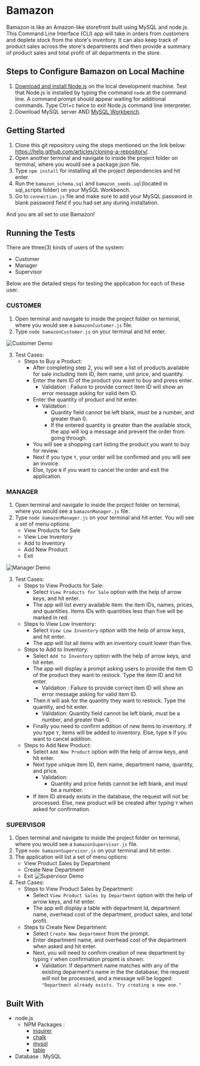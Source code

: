 # Bamazon
Bamazon is like an Amazon-like storefront built using MySQL and node.js. This Command Line Interface (CLI) app will take in orders from customers and deplete stock from the store's inventory. It can also keep track of product sales across the store's departments and then provide a summary of product sales and total profit of all departments in the store.


## Steps to Configure Bamazon on Local Machine
1. <a href="https://nodejs.org/en/">Download and install Node.js</a> on the local development machine. Test that Node.js is installed by typing the command `node` at the command line. A command prompt should appear waiting for additional commands. Type Ctrl+c twice to exit Node.js command line interpreter.
2. Download MySQL server AND <a href = "https://dev.mysql.com/doc/workbench/en/wb-installing-windows.html">MySQL Workbench</a>.

## Getting Started
1. Clone this git repository using the steps mentioned on the link below: https://help.github.com/articles/cloning-a-repository/.
2. Open another terminal and navigate to inside the project folder on terminal, where you would see a package.json file. 
3. Type `npm install` for installing all the project dependencies and hit enter. 
4. Run the `bamazon_schema.sql` and `bamazon_seeds.sql`(located in sql_scripts folder) on your MySQL Workbench. 
5. Go to `connection.js` file and make sure to add your MySQL password in blank password field if you had set any during installation.

And you are all set to use Bamazon!

## Running the Tests
There are three(3) kinds of users of the system:
* Customer  
* Manager
* Supervisor  

Below are the detailed steps for testing the application for each of these user.  
### <h3>CUSTOMER</h3>
1. Open terminal and navigate to inside the project folder on terminal, where you would see a `bamazonCustomer.js` file.
2. Type `node bamazonCustomer.js` on your terminal and hit enter. 

![Customer Demo](https://user-images.githubusercontent.com/30298841/41516495-06e7fad2-726a-11e8-80d3-3e26ed825569.gif)

3. Test Cases:
   * Steps to Buy a Product:
     * After completing step 2, you will see a list of products available for sale including item ID, item name, unit price, and quantity. 
     * Enter the item ID of the product you want to buy and press enter.
        * Validation : Failure to provide correct item ID will show an error message asking for valid item ID.
     * Enter the quantity of product and hit enter.
        * Validation : 
           * Quantity field cannot be left blank, must be a number, and greater than 0.
           * If the entered quantity is greater than the available stock, the app will log a message and prevent the order from going through.
     * You will see a shopping cart listing the product you want to buy for review.
     * Next if you type `Y`, your order will be confirmed and you will see an invoice.
     * Else, type `N` if you want to cancel the order and exit the application.






### <h3>MANAGER</h3>
1. Open terminal and navigate to inside the project folder on terminal, where you would see a `bamazonManager.js` file.
2. Type `node bamazonManager.js` on your terminal and hit enter. You will see a set of menu options:
    * View Products for Sale 
    * View Low Inventory 
    * Add to Inventory 
    * Add New Product
    * Exit

![Manager Demo](https://user-images.githubusercontent.com/30298841/41520847-81681336-7284-11e8-8e45-1c32f3ae26fe.gif)

3. Test Cases:
   * Steps to View Products for Sale:
     * Select `View Products for Sale` option with the help of arrow keys, and hit enter.
     * The app will list every available item: the item IDs, names, prices, and quantities. Items IDs with quantities less than five will be marked in red.
   * Steps to View Low Inventory:
     * Select `View Low Inventory` option with the help of arrow keys, and hit enter.
     * The app will list all items with an inventory count lower than five.
   * Steps to Add to Inventory:
     * Select `Add to Inventory` option with the help of arrow keys, and hit enter.
     * The app will display a prompt asking users to provide the item ID of the product they want to restock. Type the item ID and hit enter.
         * Validation : Failure to provide correct item ID will show an error message asking for valid item ID.
     * Then it will ask for the quantity they want to restock. Type the quantity, and hit enter.
          * Validation: Quantity field cannot be left blank, must be a number, and greater than 0.
     * Finally you need to confirm addition of new items to inventory. If you type `Y`, items will be added to inventory. Else, type `N` if you want to cancel addition.
   * Steps to Add New Product:
       * Select `Add New Product` option with the help of arrow keys, and hit enter.
       * Next type unique item ID, item name, department name, quantity, and price.
         * Validation: 
            * Quantity and price fields cannot be left blank, and must be a number.
       * If item ID already exists in the database, the request will not be processed. Else, new product will be created after typing `Y` when asked for confirmation.



### <h3>SUPERVISOR</h3>
1. Open terminal and navigate to inside the project folder on terminal, where you would see a `bamazonSupervisor.js` file.
2. Type `node bamazonSupervisor.js` on your terminal and hit enter. 
3. The application will list a set of menu options:
   * View Product Sales by Department
   * Create New Department
   * Exit
![Supervisor Demo](https://user-images.githubusercontent.com/30298841/41522085-7da55024-7289-11e8-9d8e-c56fe7c9a72c.gif)
3. Test Cases:
   * Steps to View Product Sales by Department:
     * Select `View Product Sales by Department` option with the help of arrow keys, and hit enter.
     * The app will display a table with department Id, department name, overhead cost of the department, product sales, and total profit.
   * Steps to Create New Department:
     * Select `Create New Department` from the prompt.
     * Enter department name, and overhead cost of the department when asked and hit enter.
     * Next, you will need to confirm creation of new department by typing `Y` when confirmation propmt is shown.
       * Validation: If department name matches with any of the existing deparment's name in the the database, the request will not be processed,    and a message will be logged: `"Department already exists. Try creating a new one."`

## Built With
   * node.js
      * NPM Packages : 
         * <a href="https://www.npmjs.com/package/inquirer">inquirer</a>
         * <a href="https://www.npmjs.com/package/chalk">chalk</a>
         * <a href="https://www.npmjs.com/package/mysql">mysql</a>
         * <a href="https://www.npmjs.com/package/table">table</a>
   * Database : MySQL